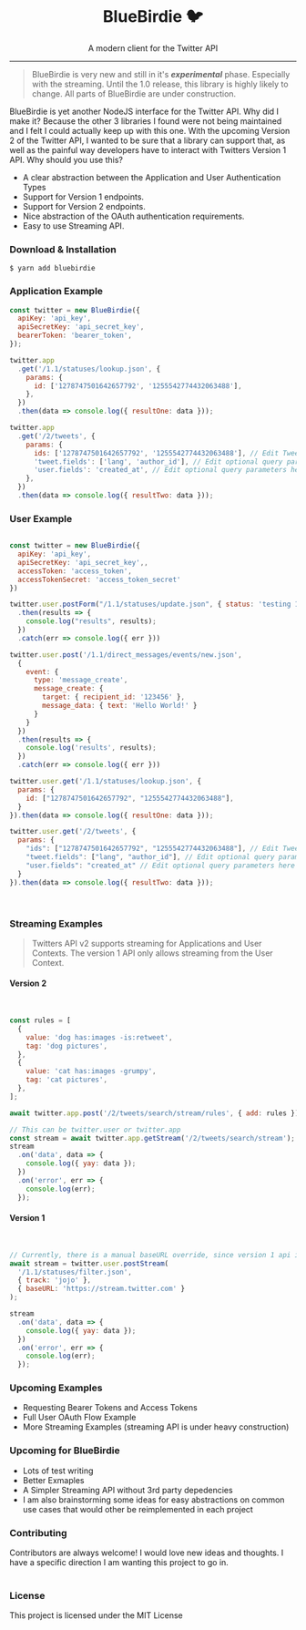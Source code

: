<!-- <p align="center"><img src="logo.png" /></p> -->

<h1 align="center"> BlueBirdie 🐦</h1>

<p align="center"> A modern client for the Twitter API </p>

<hr/>

> BlueBirdie is very new and still in it's **_experimental_** phase. Especially with the streaming. Until the 1.0 release, this library is highly likely to change. All parts of BlueBirdie are under construction.

<p>BlueBirdie is yet another NodeJS interface for the Twitter API. Why did I make it? Because the other 3 libraries I found were not being maintained and I felt I could actually keep up with this one. With the upcoming Version 2 of the Twitter API, I wanted to be sure that a library can support that, as well as the painful way developers have to interact with Twitters Version 1 API. Why should you use this?</p>

<ul>
  <li>A clear abstraction between the Application and User Authentication Types</li>
  <li>Support for Version 1 endpoints.</li>
  <li>Support for Version 2 endpoints.</li>
  <li>Nice abstraction of the OAuth authentication requirements.</li>
  <li>Easy to use Streaming API.</li>
</ul>

<h3> Download & Installation </h3>

```shell
$ yarn add bluebirdie
```

<h3> Application Example </h3>

```javascript
const twitter = new BlueBirdie({
  apiKey: 'api_key',
  apiSecretKey: 'api_secret_key',
  bearerToken: 'bearer_token',
});

twitter.app
  .get('/1.1/statuses/lookup.json', {
    params: {
      id: ['1278747501642657792', '1255542774432063488'],
    },
  })
  .then(data => console.log({ resultOne: data }));

twitter.app
  .get('/2/tweets', {
    params: {
      ids: ['1278747501642657792', '1255542774432063488'], // Edit Tweet IDs to look up
      'tweet.fields': ['lang', 'author_id'], // Edit optional query parameters here
      'user.fields': 'created_at', // Edit optional query parameters here
    },
  })
  .then(data => console.log({ resultTwo: data }));
```

<h3> User Example </h3>

```javascript

const twitter = new BlueBirdie({
  apiKey: 'api_key',
  apiSecretKey: 'api_secret_key',,
  accessToken: 'access_token',
  accessTokenSecret: 'access_token_secret'
})

twitter.user.postForm("/1.1/statuses/update.json", { status: 'testing 12345' })
  .then(results => {
    console.log("results", results);
  })
  .catch(err => console.log({ err }))

twitter.user.post('/1.1/direct_messages/events/new.json',
  {
    event: {
      type: 'message_create',
      message_create: {
        target: { recipient_id: '123456' },
        message_data: { text: 'Hello World!' }
      }
    }
  })
  .then(results => {
    console.log('results', results);
  })
  .catch(err => console.log({ err }))

twitter.user.get('/1.1/statuses/lookup.json', {
  params: {
    id: ["1278747501642657792", "1255542774432063488"],
  }
}).then(data => console.log({ resultOne: data }));

twitter.user.get('/2/tweets', {
  params: {
    "ids": ["1278747501642657792", "1255542774432063488"], // Edit Tweet IDs to look up
    "tweet.fields": ["lang", "author_id"], // Edit optional query parameters here
    "user.fields": "created_at" // Edit optional query parameters here
  }
}).then(data => console.log({ resultTwo: data }));
```

<br/>

<h3> Streaming Examples </h3>

> Twitters API v2 supports streaming for Applications and User Contexts. The version 1 API only allows streaming from the User Context.

<h4> Version 2 </h4>
<br/>

```javascript
const rules = [
  {
    value: 'dog has:images -is:retweet',
    tag: 'dog pictures',
  },
  {
    value: 'cat has:images -grumpy',
    tag: 'cat pictures',
  },
];

await twitter.app.post('/2/tweets/search/stream/rules', { add: rules });

// This can be twitter.user or twitter.app
const stream = await twitter.app.getStream('/2/tweets/search/stream');
stream
  .on('data', data => {
    console.log({ yay: data });
  })
  .on('error', err => {
    console.log(err);
  });
```

<h4> Version 1 </h4>
<br/>

```javascript
// Currently, there is a manual baseURL override, since version 1 api is on a different domain. If the bluebird client instance is only going to be used for version 1 stream, the domain can be set in the config.
await stream = twitter.user.postStream(
  '/1.1/statuses/filter.json',
  { track: 'jojo' },
  { baseURL: 'https://stream.twitter.com' }
);

stream
  .on('data', data => {
    console.log({ yay: data });
  })
  .on('error', err => {
    console.log(err);
  });
```

<h3> Upcoming Examples</h3>
<ul>
  <li>Requesting Bearer Tokens and Access Tokens</li>
  <li>Full User OAuth Flow Example</li>
  <li>More Streaming Examples (streaming API is under heavy construction)</li>
</ul>

<h3> Upcoming for BlueBirdie</h3>
<ul>
  <li>Lots of test writing</li>
  <li>Better Exmaples</li>
  <li>A Simpler Streaming API without 3rd party depedencies</li>
  <li>I am also brainstorming some ideas for easy abstractions on common use cases that would other be reimplemented in each project</li>
</ul>

<h3>Contributing</h3>
Contributors are always welcome! I would love new ideas and thoughts. I have a specific direction I am wanting this project to go in.
<br/><br/>
<h3>License</h3>
This project is licensed under the MIT License
